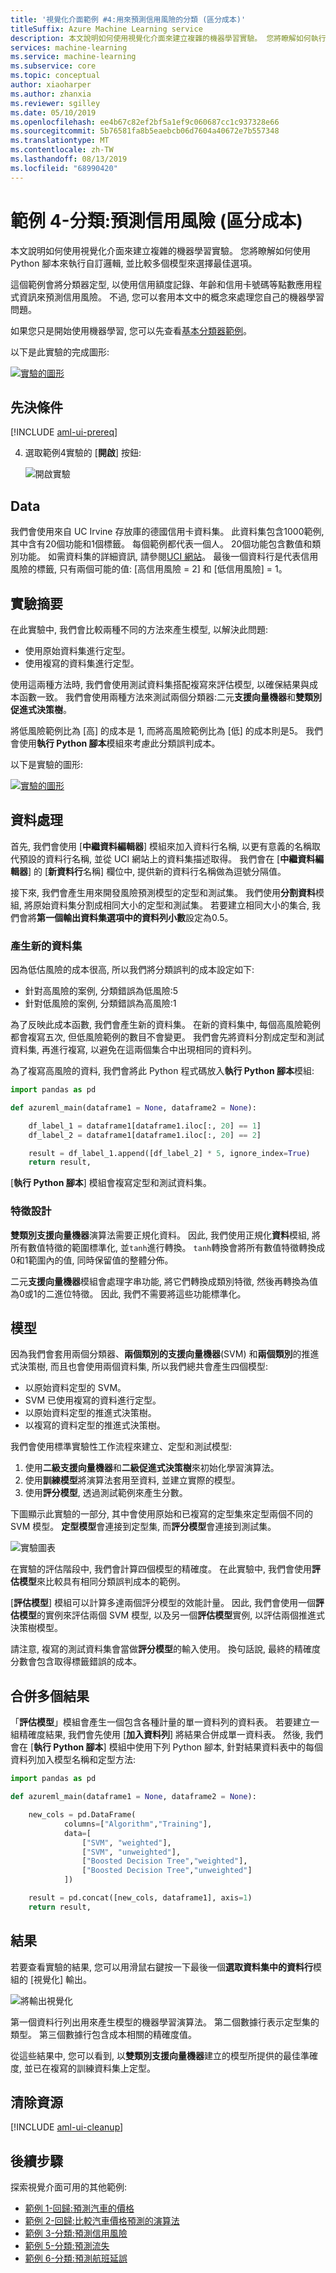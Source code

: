 ```yaml
---
title: '視覺化介面範例 #4:用來預測信用風險的分類 (區分成本)'
titleSuffix: Azure Machine Learning service
description: 本文說明如何使用視覺化介面來建立複雜的機器學習實驗。 您將瞭解如何執行自訂 Python 腳本和比較多個模型, 以選擇最佳選項。
services: machine-learning
ms.service: machine-learning
ms.subservice: core
ms.topic: conceptual
author: xiaoharper
ms.author: zhanxia
ms.reviewer: sgilley
ms.date: 05/10/2019
ms.openlocfilehash: ee4b67c82ef2bf5a1ef9c060687cc1c937328e66
ms.sourcegitcommit: 5b76581fa8b5eaebcb06d7604a40672e7b557348
ms.translationtype: MT
ms.contentlocale: zh-TW
ms.lasthandoff: 08/13/2019
ms.locfileid: "68990420"
---
```

# <a name="sample-4---classification-predict-credit-risk-cost-sensitive"></a>範例 4-分類:預測信用風險 (區分成本)

本文說明如何使用視覺化介面來建立複雜的機器學習實驗。 您將瞭解如何使用 Python 腳本來執行自訂邏輯, 並比較多個模型來選擇最佳選項。

這個範例會將分類器定型, 以使用信用額度記錄、年齡和信用卡號碼等點數應用程式資訊來預測信用風險。 不過, 您可以套用本文中的概念來處理您自己的機器學習問題。

如果您只是開始使用機器學習, 您可以先查看[基本分類器範例](ui-sample-classification-predict-credit-risk-basic.md)。

以下是此實驗的完成圖形:

[![實驗的圖形](media/ui-sample-classification-predict-credit-risk-cost-sensitive/graph.png)](media/ui-sample-classification-predict-credit-risk-cost-sensitive/graph.png#lightbox)

## <a name="prerequisites"></a>先決條件

[!INCLUDE [aml-ui-prereq](../../../includes/aml-ui-prereq.md)]

4. 選取範例4實驗的 [**開啟**] 按鈕:

    ![開啟實驗](media/ui-sample-classification-predict-credit-risk-cost-sensitive/open-sample4.png)

## <a name="data"></a>Data

我們會使用來自 UC Irvine 存放庫的德國信用卡資料集。 此資料集包含1000範例, 其中含有20個功能和1個標籤。 每個範例都代表一個人。 20個功能包含數值和類別功能。 如需資料集的詳細資訊, 請參閱[UCI 網站](https://archive.ics.uci.edu/ml/datasets/Statlog+%28German+Credit+Data%29)。 最後一個資料行是代表信用風險的標籤, 只有兩個可能的值: [高信用風險 = 2] 和 [低信用風險] = 1。

## <a name="experiment-summary"></a>實驗摘要

在此實驗中, 我們會比較兩種不同的方法來產生模型, 以解決此問題:

- 使用原始資料集進行定型。
- 使用複寫的資料集進行定型。

使用這兩種方法時, 我們會使用測試資料集搭配複寫來評估模型, 以確保結果與成本函數一致。 我們會使用兩種方法來測試兩個分類器:二元**支援向量機器**和**雙類別促進式決策樹**。

將低風險範例比為 [高] 的成本是 1, 而將高風險範例比為 [低] 的成本則是5。 我們會使用**執行 Python 腳本**模組來考慮此分類誤判成本。

以下是實驗的圖形:

[![實驗的圖形](media/ui-sample-classification-predict-credit-risk-cost-sensitive/graph.png)](media/ui-sample-classification-predict-credit-risk-cost-sensitive/graph.png#lightbox)

## <a name="data-processing"></a>資料處理

首先, 我們會使用 [**中繼資料編輯器**] 模組來加入資料行名稱, 以更有意義的名稱取代預設的資料行名稱, 並從 UCI 網站上的資料集描述取得。 我們會在 [**中繼資料編輯器**] 的 [**新資料行**名稱] 欄位中, 提供新的資料行名稱做為逗號分隔值。

接下來, 我們會產生用來開發風險預測模型的定型和測試集。 我們使用**分割資料**模組, 將原始資料集分割成相同大小的定型和測試集。 若要建立相同大小的集合, 我們會將**第一個輸出資料集選項中的資料列小數**設定為0.5。

### <a name="generate-the-new-dataset"></a>產生新的資料集

因為低估風險的成本很高, 所以我們將分類誤判的成本設定如下:

- 針對高風險的案例, 分類錯誤為低風險:5
- 針對低風險的案例, 分類錯誤為高風險:1

為了反映此成本函數, 我們會產生新的資料集。 在新的資料集中, 每個高風險範例都會複寫五次, 但低風險範例的數目不會變更。 我們會先將資料分割成定型和測試資料集, 再進行複寫, 以避免在這兩個集合中出現相同的資料列。

為了複寫高風險的資料, 我們會將此 Python 程式碼放入**執行 Python 腳本**模組:

```Python
import pandas as pd

def azureml_main(dataframe1 = None, dataframe2 = None):

    df_label_1 = dataframe1[dataframe1.iloc[:, 20] == 1]
    df_label_2 = dataframe1[dataframe1.iloc[:, 20] == 2]

    result = df_label_1.append([df_label_2] * 5, ignore_index=True)
    return result,
```

[**執行 Python 腳本**] 模組會複寫定型和測試資料集。

### <a name="feature-engineering"></a>特徵設計

**雙類別支援向量機器**演算法需要正規化資料。 因此, 我們使用正規化**資料**模組, 將所有數值特徵的範圍標準化, 並`tanh`進行轉換。 `tanh`轉換會將所有數值特徵轉換成0和1範圍內的值, 同時保留值的整體分佈。

二元**支援向量機器**模組會處理字串功能, 將它們轉換成類別特徵, 然後再轉換為值為0或1的二進位特徵。 因此, 我們不需要將這些功能標準化。

## <a name="models"></a>模型

因為我們會套用兩個分類器、**兩個類別的支援向量機器**(SVM) 和**兩個類別**的推進式決策樹, 而且也會使用兩個資料集, 所以我們總共會產生四個模型:

- 以原始資料定型的 SVM。
- SVM 已使用複寫的資料進行定型。
- 以原始資料定型的推進式決策樹。
- 以複寫的資料定型的推進式決策樹。

我們會使用標準實驗性工作流程來建立、定型和測試模型:

1. 使用**二級支援向量機器**和**二級促進式決策樹**來初始化學習演算法。
1. 使用**訓練模型**將演算法套用至資料, 並建立實際的模型。
1. 使用**評分模型**, 透過測試範例來產生分數。

下圖顯示此實驗的一部分, 其中會使用原始和已複寫的定型集來定型兩個不同的 SVM 模型。 **定型模型**會連接到定型集, 而**評分模型**會連接到測試集。

![實驗圖表](media/ui-sample-classification-predict-credit-risk-cost-sensitive/score-part.png)

在實驗的評估階段中, 我們會計算四個模型的精確度。 在此實驗中, 我們會使用**評估模型**來比較具有相同分類誤判成本的範例。

[**評估模型**] 模組可以計算多達兩個評分模型的效能計量。 因此, 我們會使用一個**評估模型**的實例來評估兩個 SVM 模型, 以及另一個**評估模型**實例, 以評估兩個推進式決策樹模型。

請注意, 複寫的測試資料集會當做**評分模型**的輸入使用。 換句話說, 最終的精確度分數會包含取得標籤錯誤的成本。

## <a name="combine-multiple-results"></a>合併多個結果

「**評估模型**」模組會產生一個包含各種計量的單一資料列的資料表。 若要建立一組精確度結果, 我們會先使用 [**加入資料列**] 將結果合併成單一資料表。 然後, 我們會在 [**執行 Python 腳本**] 模組中使用下列 Python 腳本, 針對結果資料表中的每個資料列加入模型名稱和定型方法:

```Python
import pandas as pd

def azureml_main(dataframe1 = None, dataframe2 = None):

    new_cols = pd.DataFrame(
            columns=["Algorithm","Training"],
            data=[
                ["SVM", "weighted"],
                ["SVM", "unweighted"],
                ["Boosted Decision Tree","weighted"],
                ["Boosted Decision Tree","unweighted"]
            ])

    result = pd.concat([new_cols, dataframe1], axis=1)
    return result,
```

## <a name="results"></a>結果

若要查看實驗的結果, 您可以用滑鼠右鍵按一下最後一個**選取資料集中的資料行**模組的 [視覺化] 輸出。

![將輸出視覺化](media/ui-sample-classification-predict-credit-risk-cost-sensitive/result.png)

第一個資料行列出用來產生模型的機器學習演算法。
第二個數據行表示定型集的類型。
第三個數據行包含成本相關的精確度值。

從這些結果中, 您可以看到, 以**雙類別支援向量機器**建立的模型所提供的最佳準確度, 並已在複寫的訓練資料集上定型。

## <a name="clean-up-resources"></a>清除資源

[!INCLUDE [aml-ui-cleanup](../../../includes/aml-ui-cleanup.md)]

## <a name="next-steps"></a>後續步驟

探索視覺介面可用的其他範例:

- [範例 1-回歸:預測汽車的價格](ui-sample-regression-predict-automobile-price-basic.md)
- [範例 2-回歸:比較汽車價格預測的演算法](ui-sample-regression-predict-automobile-price-compare-algorithms.md)
- [範例 3-分類:預測信用風險](ui-sample-classification-predict-credit-risk-basic.md)
- [範例 5-分類:預測流失](ui-sample-classification-predict-churn.md)
- [範例 6-分類:預測航班延誤](ui-sample-classification-predict-flight-delay.md)
